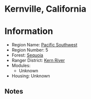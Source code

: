 
Kernville, California
=====================
  
# Information  
* Region Name: [Pacific Southwest]()  
* Region Number: 5  
* Forest: [Sequoia](http://www.fs.usda.gov/sequoia/)  
* Ranger District: [Kern River]()  
* Modules:  
  - Unknown  
* Housing: Unknown  
  
## Notes

